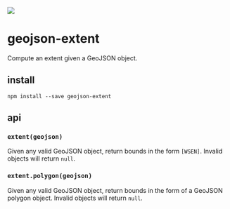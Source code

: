 ![](http://img.shields.io/travis/mapbox/geojson-extent.svg?style=flat)

# geojson-extent

Compute an extent given a GeoJSON object.

## install

    npm install --save geojson-extent

## api

### `extent(geojson)`

Given any valid GeoJSON object, return bounds in the form `[WSEN]`.
Invalid objects will return `null`.

### `extent.polygon(geojson)`

Given any valid GeoJSON object, return bounds in the form of a GeoJSON polygon object.
Invalid objects will return `null`.
